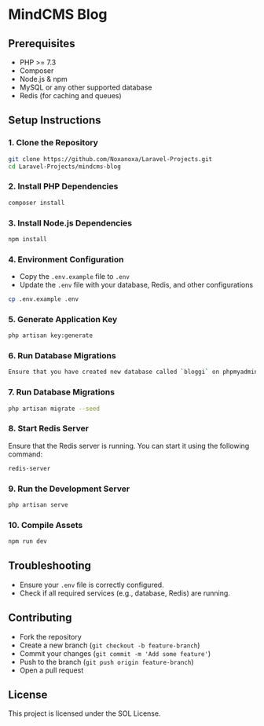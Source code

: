 # MindCMS Blog

## Prerequisites
- PHP >= 7.3
- Composer
- Node.js & npm
- MySQL or any other supported database
- Redis (for caching and queues)

## Setup Instructions

### 1. Clone the Repository
```sh
git clone https://github.com/Noxanoxa/Laravel-Projects.git
cd Laravel-Projects/mindcms-blog
```

### 2. Install PHP Dependencies
```sh
composer install
```

### 3. Install Node.js Dependencies
```sh
npm install
```

### 4. Environment Configuration
- Copy the `.env.example` file to `.env`
- Update the `.env` file with your database, Redis, and other configurations

```sh
cp .env.example .env
```

### 5. Generate Application Key
```sh
php artisan key:generate
```

### 6. Run Database Migrations
```sh
Ensure that you have created new database called `bloggi` on phpmyadmin or...  
```

### 7. Run Database Migrations
```sh
php artisan migrate --seed
```

### 8. Start Redis Server
Ensure that the Redis server is running. You can start it using the following command:
```sh
redis-server
```

### 9. Run the Development Server
```sh
php artisan serve
```

### 10. Compile Assets
```sh
npm run dev
```

## Troubleshooting
- Ensure your `.env` file is correctly configured.
- Check if all required services (e.g., database, Redis) are running.

## Contributing
- Fork the repository
- Create a new branch (`git checkout -b feature-branch`)
- Commit your changes (`git commit -m 'Add some feature'`)
- Push to the branch (`git push origin feature-branch`)
- Open a pull request

## License
This project is licensed under the SOL License.
